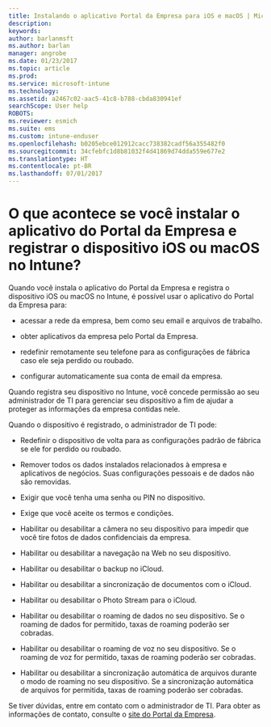 ```yaml
---
title: Instalando o aplicativo Portal da Empresa para iOS e macOS | Microsoft Docs
description: 
keywords: 
author: barlanmsft
ms.author: barlan
manager: angrobe
ms.date: 01/23/2017
ms.topic: article
ms.prod: 
ms.service: microsoft-intune
ms.technology: 
ms.assetid: a2467c02-aac5-41c8-b788-cbda830941ef
searchScope: User help
ROBOTS: 
ms.reviewer: esmich
ms.suite: ems
ms.custom: intune-enduser
ms.openlocfilehash: b0205ebce012912cacc738382cadf56a355482f0
ms.sourcegitcommit: 34cfebfc1d8b81032f4d41869d74dda559e677e2
ms.translationtype: HT
ms.contentlocale: pt-BR
ms.lasthandoff: 07/01/2017
---
```

# <a name="what-happens-if-you-install-the-company-portal-app-and-enroll-your-ios-or-macos-device-in-intune"></a>O que acontece se você instalar o aplicativo do Portal da Empresa e registrar o dispositivo iOS ou macOS no Intune?

Quando você instala o aplicativo do Portal da Empresa e registra o dispositivo iOS ou macOS no Intune, é possível usar o aplicativo do Portal da Empresa para:

-   acessar a rede da empresa, bem como seu email e arquivos de trabalho.

-   obter aplicativos da empresa pelo Portal da Empresa.

-   redefinir remotamente seu telefone para as configurações de fábrica caso ele seja perdido ou roubado.

-   configurar automaticamente sua conta de email da empresa.

Quando registra seu dispositivo no Intune, você concede permissão ao seu administrador de TI para gerenciar seu dispositivo a fim de ajudar a proteger as informações da empresa contidas nele.

Quando o dispositivo é registrado, o administrador de TI pode:

-   Redefinir o dispositivo de volta para as configurações padrão de fábrica se ele for perdido ou roubado.

-   Remover todos os dados instalados relacionados à empresa e aplicativos de negócios. Suas configurações pessoais e de dados não são removidas.

-   Exigir que você tenha uma senha ou PIN no dispositivo.

-   Exige que você aceite os termos e condições.

-   Habilitar ou desabilitar a câmera no seu dispositivo para impedir que você tire fotos de dados confidenciais da empresa.

-   Habilitar ou desabilitar a navegação na Web no seu dispositivo.

-   Habilitar ou desabilitar o backup no iCloud.

-   Habilitar ou desabilitar a sincronização de documentos com o iCloud.

-   Habilitar ou desabilitar o Photo Stream para o iCloud.

-   Habilitar ou desabilitar o roaming de dados no seu dispositivo. Se o roaming de dados for permitido, taxas de roaming poderão ser cobradas.

-   Habilitar ou desabilitar o roaming de voz no seu dispositivo. Se o roaming de voz for permitido, taxas de roaming poderão ser cobradas.

-   Habilitar ou desabilitar a sincronização automática de arquivos durante o modo de roaming no seu dispositivo. Se a sincronização automática de arquivos for permitida, taxas de roaming poderão ser cobradas.

Se tiver dúvidas, entre em contato com o administrador de TI. Para obter as informações de contato, consulte o [site do Portal da Empresa](https://portal.manage.microsoft.com).
